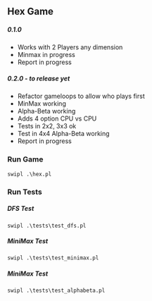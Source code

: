 ## Hex Game

##### 0.1.0
- Works with 2 Players any dimension
- Minmax in progress
- Report in progress

##### 0.2.0 - to release yet
- Refactor gameloops to allow who plays first
- MinMax working
- Alpha-Beta working
- Adds 4 option CPU vs CPU
- Tests in 2x2, 3x3 ok
- Test in 4x4 Alpha-Beta working
- Report in progress

### Run Game

```swipl .\hex.pl```

### Run Tests

##### DFS Test

```swipl .\tests\test_dfs.pl```

##### MiniMax Test

```swipl .\tests\test_minimax.pl```

##### MiniMax Test

```swipl .\tests\test_alphabeta.pl```